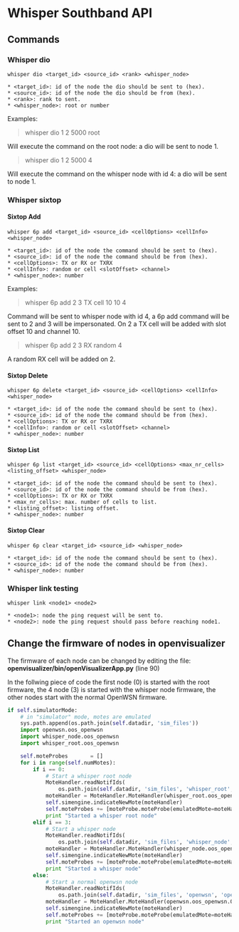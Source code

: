 # Whisper Southband API

## Commands

### Whisper dio

	whisper dio <target_id> <source_id> <rank> <whisper_node>

	* <target_id>: id of the node the dio should be sent to (hex).
	* <source_id>: id of the node the dio should be from (hex).
	* <rank>: rank to sent.
	* <whisper_node>: root or number

Examples:
>whisper dio 1 2 5000 root

Will execute the command on the root node: a dio will be sent to node 1.

>whisper dio 1 2 5000 4

Will execute the command on the whisper node with id 4: a dio will be sent to node 1.

### Whisper sixtop

#### Sixtop Add
	whisper 6p add <target_id> <source_id> <cellOptions> <cellInfo> <whisper_node>

	* <target_id>: id of the node the command should be sent to (hex).
	* <source_id>: id of the node the command should be from (hex).
	* <cellOptions>: TX or RX or TXRX
	* <cellInfo>: random or cell <slotOffset> <channel>
	* <whisper_node>: number

Examples:
>whisper 6p add 2 3 TX cell 10 10 4

Command will be sent to whisper node with id 4, a 6p add command will be sent to 2 and 3 will be impersonated. On 2 a TX cell will be added with slot offset 10 and channel 10.

>whisper 6p add 2 3 RX random 4

A random RX cell will be added on 2.

#### Sixtop Delete
	whisper 6p delete <target_id> <source_id> <cellOptions> <cellInfo> <whisper_node>

	* <target_id>: id of the node the command should be sent to (hex).
	* <source_id>: id of the node the command should be from (hex).
	* <cellOptions>: TX or RX or TXRX
	* <cellInfo>: random or cell <slotOffset> <channel>
	* <whisper_node>: number


#### Sixtop List
	whisper 6p list <target_id> <source_id> <cellOptions> <max_nr_cells> <listing_offset> <whisper_node>

	* <target_id>: id of the node the command should be sent to (hex).
	* <source_id>: id of the node the command should be from (hex).
	* <cellOptions>: TX or RX or TXRX
	* <max_nr_cells>: max. number of cells to list.
	* <listing_offset>: listing offset.
	* <whisper_node>: number

#### Sixtop Clear
	whisper 6p clear <target_id> <source_id> <whisper_node>

	* <target_id>: id of the node the command should be sent to (hex).
	* <source_id>: id of the node the command should be from (hex).
	* <whisper_node>: number

### Whisper link testing

	whisper link <node1> <node2>

	* <node1>: node the ping request will be sent to.
	* <node2>: node the ping request should pass before reaching node1.


## Change the firmware of nodes in openvisualizer
The firmware of each node can be changed by editing the file: **openvisualizer/bin/openVisualizerApp.py** (line 90)

In the follwing piece of code the first node (0) is started with the root firmware, the 4 node (3) is started with the whisper node firmware, the other nodes start with the normal OpenWSN firmware.
```python
if self.simulatorMode:
    # in "simulator" mode, motes are emulated
    sys.path.append(os.path.join(self.datadir, 'sim_files'))
    import openwsn.oos_openwsn
    import whisper_node.oos_openwsn
    import whisper_root.oos_openwsn

    self.moteProbes       = []
    for i in range(self.numMotes):
        if i == 0:
            # Start a whisper root node
            MoteHandler.readNotifIds(
                os.path.join(self.datadir, 'sim_files', 'whisper_root', 'openwsnmodule_obj.h'))
            moteHandler = MoteHandler.MoteHandler(whisper_root.oos_openwsn.OpenMote())
            self.simengine.indicateNewMote(moteHandler)
            self.moteProbes += [moteProbe.moteProbe(emulatedMote=moteHandler)]
            print "Started a whisper root node"
        elif i == 3:
            # Start a whisper node
            MoteHandler.readNotifIds(
                os.path.join(self.datadir, 'sim_files', 'whisper_node', 'openwsnmodule_obj.h'))
            moteHandler = MoteHandler.MoteHandler(whisper_node.oos_openwsn.OpenMote())
            self.simengine.indicateNewMote(moteHandler)
            self.moteProbes += [moteProbe.moteProbe(emulatedMote=moteHandler)]
            print "Started a whisper node"
        else:
            # Start a normal openwsn node
            MoteHandler.readNotifIds(
                os.path.join(self.datadir, 'sim_files', 'openwsn', 'openwsnmodule_obj.h'))
            moteHandler = MoteHandler.MoteHandler(openwsn.oos_openwsn.OpenMote())
            self.simengine.indicateNewMote(moteHandler)
            self.moteProbes += [moteProbe.moteProbe(emulatedMote=moteHandler)]
            print "Started an openwsn node"
```




